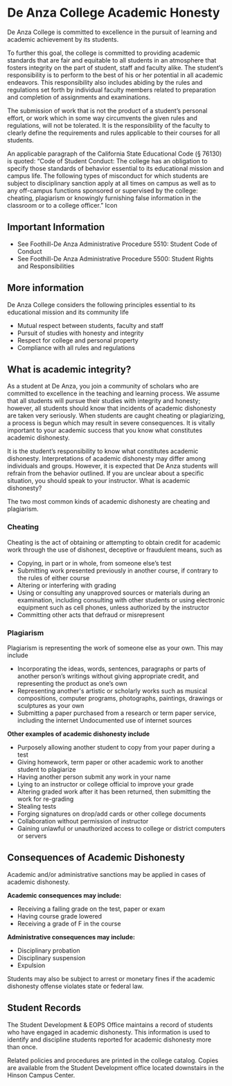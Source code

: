 # De Anza College Academic Honesty

De Anza College is committed to excellence in the pursuit of learning and academic achievement by its students.

To further this goal, the college is committed to providing academic standards that are fair and equitable to all students in an atmosphere that fosters integrity on the part of student, staff and faculty alike. The student’s responsibility is to perform to the best of his or her potential in all academic endeavors. This responsibility also includes abiding by the rules and regulations set forth by individual faculty members related to preparation and completion of assignments and examinations.

The submission of work that is not the product of a student’s personal effort, or work which in some way circumvents the given rules and regulations, will not be tolerated. It is the responsibility of the faculty to clearly define the requirements and rules applicable to their courses for all students.

An applicable paragraph of the California State Educational Code (§ 76130) is quoted: “Code of Student Conduct: The college has an obligation to specify those standards of behavior essential to its educational mission and campus life. The following types of misconduct for which students are subject to disciplinary sanction apply at all times on campus as well as to any off-campus functions sponsored or supervised by the college: cheating, plagiarism or knowingly furnishing false information in the classroom or to a college officer.”
Icon

## Important Information

- See Foothill-De Anza Administrative Procedure 5510: Student Code of Conduct
- See Foothill-De Anza Administrative Procedure 5500: Student Rights and Responsibilities


## More information

De Anza College considers the following principles essential to its educational mission and its community life

- Mutual respect between students, faculty and staff
- Pursuit of studies with honesty and integrity
- Respect for college and personal property
- Compliance with all rules and regulations

## What is academic integrity?

As a student at De Anza, you join a community of scholars who are committed to excellence in the teaching and learning process. We assume that all students will pursue their studies with integrity and honesty; however, all students should know that incidents of academic dishonesty are taken very seriously. When students are caught cheating or plagiarizing, a process is begun which may result in severe consequences. It is vitally important to your academic success that you know what constitutes academic dishonesty.

It is the student’s responsibility to know what constitutes academic dishonesty. Interpretations of academic dishonesty may differ among individuals and groups. However, it is expected that De Anza students will refrain from the behavior outlined. If you are unclear about a specific situation, you should speak to your instructor.
What is academic dishonesty?

The two most common kinds of academic dishonesty are cheating and plagiarism.

### Cheating

Cheating is the act of obtaining or attempting to obtain credit for academic work through the use of dishonest, deceptive or fraudulent means, such as

- Copying, in part or in whole, from someone else’s test
- Submitting work presented previously in another course, if contrary to the rules of either course
- Altering or interfering with grading
- Using or consulting any unapproved sources or materials during an examination, including consulting with other students or using electronic equipment such as cell phones, unless authorized by the instructor
- Committing other acts that defraud or misrepresent

### Plagiarism

Plagiarism is representing the work of someone else as your own. This may include

- Incorporating the ideas, words, sentences, paragraphs or parts of another person’s writings without giving appropriate credit, and representing the product as one’s own
- Representing another's artistic or scholarly works such as musical compositions, computer programs, photographs, paintings, drawings or sculptures as your own
- Submitting a paper purchased from a research or term paper service, including the internet
    Undocumented use of internet sources

**Other examples of academic dishonesty include**

- Purposely allowing another student to copy from your paper during a test
- Giving homework, term paper or other academic work to another student to plagiarize
- Having another person submit any work in your name
- Lying to an instructor or college official to improve your grade
- Altering graded work after it has been returned, then submitting the work for re-grading
- Stealing tests
- Forging signatures on drop/add cards or other college documents
- Collaboration without permission of instructor
- Gaining unlawful or unauthorized access to college or district computers or servers

## Consequences of Academic Dishonesty

Academic and/or administrative sanctions may be applied in cases of academic dishonesty.

**Academic consequences may include:**

- Receiving a failing grade on the test, paper or exam
- Having course grade lowered
- Receiving a grade of F in the course

**Administrative consequences may include:**

- Disciplinary probation
- Disciplinary suspension
- Expulsion

Students may also be subject to arrest or monetary fines if the academic dishonesty offense violates state or federal law.

## Student Records

The Student Development & EOPS Office maintains a record of students who have engaged in academic dishonesty. This information is used to identify and discipline students reported for academic dishonesty more than once.

Related policies and procedures are printed in the college catalog. Copies are available from the Student Development office located downstairs in the Hinson Campus Center.
